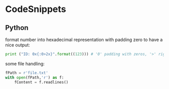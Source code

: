# CodeSnippets
## Python
format number into hexadecimal representation with padding zero to have a nice output:
```python
print ("ID: 0x{:0>2x}".format((123))) # '0' padding with zeros, '>' right align, 'x' hexadecimal
```
some file handling:
```python
fPath = r'file.txt'
with open(fPath,'r') as f:
    fContent = f.readlines()
```
